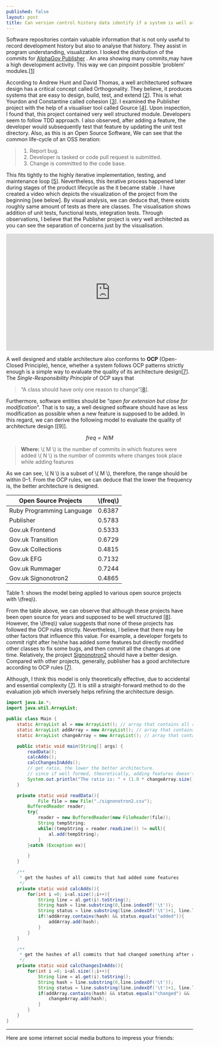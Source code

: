 ```yaml
---
published: false
layout: post
title: Can version control history data identify if a system is well architected?
---
```



Software repositories contain valuable information that is not only useful to record development history but also to analyse that history. They assist in program understanding, visualization. I looked the distribution of the commits for [AlphaGov Publisher](https://github.com/alphagov/publisher) . An area showing many commits,may have a high development activity. This way we can pinpoint possible ’problem’ modules.[[1]]

According to Andrew Hunt and David Thomas, a well architectured software design has a critical concept called Orthogonality. They believe, it produces systems that are easy to design, build, test, and extend [[2]]. This is what Yourdon and Constantine called cohesion [[3]]. I examined the Publisher project with the help of a visualiser tool called Gource [[4]]. Upon inspection, I found that, this project contained very well structured module. Developers seem to follow TDD approach. I also observed, after adding a feature, the developer would subsequently test that feature by updating the unit test directory. Also, as this is an Open Source Software, We can see that the common life-cycle of an OSS iteration:

> 1. Report bug.
> 2. Developer is tasked or code pull request is submitted.
> 3. Change is committed to the code base.

This fits tightly to the highly iterative implementation, testing, and maintenance loop [[5]]. Nevertheless, this iterative process happened later during stages of the product lifecycle as the it became stable . I have created a video which depicts the visualization of the project from the beginning [see below]. By visual analysis, we can deduce that, there exists roughly same amount of tests as there are classes. The visualisation shows addition of unit tests, functional tests, integration tests. Through observations, I believe that the Publisher project is very well architected as you can see the separation of concerns just by the visualisation.

<iframe width="560" height="315" src="https://www.youtube.com/embed/Nm8RbKennWg" frameborder="0" allowfullscreen></iframe>

A well designed and stable architecture also conforms to **OCP** (Open-Closed Principle), hence, whether a system follows OCP patterns strictly enough is a simple way to evaluate the quality of its architecture design[[7]]. The *Single-Responsibility Principle* of OCP says that 

> “A class should have only one reason to change”[[8]]. 

Furthermore, software entities should be “*open for extension but close for modification*". That is to say, a well designed software should have as less modification as possible when a new feature is supposed to be added. In this regard, we can derive the following model to evaluate the quality of architecture design [[9]].

$$
freq = N/M
$$
> **Where:**
\\( M \\) is the number of commits in which features were added
\\( N \\) is the number of commits where changes took place while adding features

As we can see, \\( N \\) is a subset of \\( M \\), therefore, the range should be within 0–1. From the OCP rules, we can deduce that the lower the frequency is, the better architecture is designed.

|Open Source Projects          | \\(freq\\)             |
-------------------------------|------------------------|
|Ruby Programming Language     | 0.6387                 |
|Publisher                     | 0.5783                 |
|Gov.uk Frontend               | 0.5333                 |
|Gov.uk Transition             | 0.6729                 |
|Gov.uk Collections            | 0.4815                 |
|Gov.uk EFG                    | 0.7132                 |
|Gov.uk Rummager               | 0.7244                 |
|Gov.uk Signonotron2           | 0.4865                 |

Table 1: shows the model being applied to various open source projects with \\(freq\\).

From the table above, we can observe that although these projects have been open source for years and supposed to be well structured [[8]]. However, the \\(freq\\) value suggests that none of these projects has followed the OCP rules strictly. Nevertheless, I believe that there may be other factors that influence this value. For example, a developer forgets to commit right after he/she has added some features but directly modified other classes to fix some bugs, and then commit all the changes at one time. Relatively, the project [Signonotron2](https://github.com/alphagov/signonotron2) should have a better design. Compared with other projects, generally, publisher has a good architecture according to OCP rules [[7]].

Although, I think this model is only theoretically effective, due to accidental and essential complexity [[7]]. It is still a straight-forward method to do the evaluation job which inversely helps refining the architecture design.

```java
import java.io.*;
import java.util.ArrayList;

public class Main {
    static ArrayList al = new ArrayList(); // array that contains all record pairs: hash-status
    static ArrayList addArray = new ArrayList(); // array that contains unique hash whose commit added something
    static ArrayList changeArray = new ArrayList(); // array that contains unique hash whose commit changed something after adding features

    public static void main(String[] args) {
        readData();
        calcAdds();
        calcChangesInAdds();
        // get ratio, the lower the better architecture.
        // since if well formed, theoretically, adding features doesn't require any modification
        System.out.println("The ratio is: " + (1.0 * changeArray.size() / addArray.size()));
    }

    private static void readData(){
            File file = new File("./signonotron2.csv");
        BufferedReader reader;
        try{
            reader = new BufferedReader(new FileReader(file));
            String tempString;
            while((tempString = reader.readLine()) != null){
                al.add(tempString);
            }
        }catch (Exception ex){

        }
    }

    /**
     * get the hashes of all commits that had added some features
     */
    private static void calcAdds(){
        for(int i =0; i<al.size();i++){
            String line = al.get(i).toString();
            String hash = line.substring(0,line.indexOf('\t'));
            String status = line.substring(line.indexOf('\t')+1, line.length());
            if(!addArray.contains(hash) && status.equals("added")){
                addArray.add(hash);
            }
        }
    }

    /**
     * get the hashes of all commits that had changed something after adding features
     */
    private static void calcChangesInAdds(){
        for(int i =0; i<al.size();i++){
            String line = al.get(i).toString();
            String hash = line.substring(0,line.indexOf('\t'));
            String status = line.substring(line.indexOf('\t')+1, line.length());
            if(addArray.contains(hash) && status.equals("changed") && !changeArray.contains(hash)){
                changeArray.add(hash);
            }
        }
    }
}
```

  [1]: http://swerl.tudelft.nl/twiki/pub/Main/KoenEgelink/Masters_Thesis_Koen_Egelink_PUBLIC_BANNER.pdf "K. Egelink, Multi-Version Software Analysis to Detect Architectural Mismatches."
  [2]: http://www.amazon.co.uk/The-Pragmatic-Programmer-Andrew-Hunt/dp/020161622X "A. Hunt and D. Thomas, The Pragmatic Programmer: From Journeyman to Master."
  [3]: http://dl.acm.org/citation.cfm?id=578522 "Structured design : fundamentals of a discipline of computer program and systems design"
  [4]: https://github.com/acaudwell/Gource "Gource"
  [5]: http://dl.acm.org/citation.cfm?id=2656440 "Software architecture model driven reverse engineering approach to open source software development"
  [6]: https://www.youtube.com/watch?v=Nm8RbKennWg "Gource on publisher alphagov"
  [7]: https://worrydream.com/refs/Brooks-NoSilverBullet.pdf "Essence and accidents of software engineering"
  [8]: https://www.gov.uk/service-manual/making-software/open-source.html "Using open source software"
  
---
Here are some internet social media buttons to impress your friends: 
